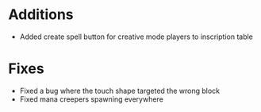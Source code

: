 # Additions

- Added create spell button for creative mode players to inscription table

# Fixes

- Fixed a bug where the touch shape targeted the wrong block
- Fixed mana creepers spawning everywhere
